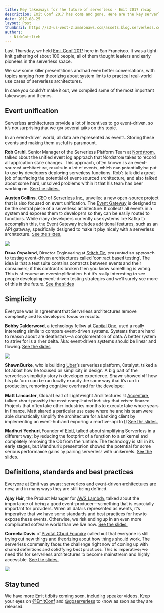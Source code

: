 ```yaml
---
title: Key takeaways for the future of serverless - Emit 2017 recap
description: Emit Conf 2017 has come and gone. Here are the key serverless takeaways you should know about. 
date: 2017-08-25
layout: Post
thumbnail: https://s3-us-west-2.amazonaws.com/assets.blog.serverless.com/Emit+Recap/Emit+logo.png
authors:
  - NickGottlieb
---
```


Last Thursday, we held [Emit Conf 2017](http://www.emitconference.com/) here in San Francisco. It was a tight-knit gathering of about 100 people, all of them thought leaders and early pioneers in the serverless space.

We saw some killer presentations and had even better conversations, with topics ranging from theorizing about system limits to practical real-world use cases of serverless architectures.

In case you couldn’t make it out, we compiled some of the most important takeaways and themes.

## Event unification 

Serverless architectures provide a lot of incentives to go event-driven, so it’s not surprising that we got several talks on this topic.

In an event-driven world, all data are represented as events. Storing these events and making them useful is paramount.

**Rob Gruhl**, Senior Manager of the Serverless Platform Team at [Nordstrom](http://shop.nordstrom.com/), talked about the unified event log approach that Nordstrom takes to record all application state changes. This approach, often known as an event-sourced architecture, results in a lot of events, which can potentially be put to use by developers deploying serverless functions. Rob’s talk did a great job of surfacing the potential of event-sourced architecture, and also talked about some hard, unsolved problems within it that his team has been working on.
[See the slides.](https://s3-us-west-2.amazonaws.com/emit-website/2017-slides/Towards+a+serverless+event-sourced+Nordstrom.pdf)

**Austen Collins**, CEO of [Serverless Inc.](https://serverless.com/), unveiled a new open-source project that is also focused on event unification. The [Event Gateway](https://serverless.com/event-gateway/) is designed to be the central piece of a serverless architecture. It collects all events in a system and exposes them to developers so they can be easily routed to functions. While many developers currently use systems like Kafka to accomplish this, the Event Gateway includes additional features, such as an API gateway, specifically designed to make it play nicely with a serverless architecture. 
[See the slides.](https://s3-us-west-2.amazonaws.com/emit-website/2017-slides/building+the+communication+fabric+for+serverless+architectures.pdf)

![](https://s3-us-west-2.amazonaws.com/assets.blog.serverless.com/Emit+Recap/Austen_Collens-Event_Gateway.png)

**Dave Copeland**, Director Engineering at [Stitch Fix](https://www.stitchfix.com), presented an approach to testing event-driven architectures called ‘contract based testing’. The idea is that a test suite contains contracts between events and their consumers; if this contract is broken then you know something is wrong. This is of course an oversimplification, but it’s really interesting to see people developing event-driven testing strategies and we’ll surely see more of this in the future.
[See the slides](https://s3-us-west-2.amazonaws.com/emit-website/2017-slides/Imagining+Contract-Based+Testing+for+Event-driven+Architectures.pdf)

## Simplicity

Everyone was in agreement that Serverless architectures remove complexity and let developers focus on results.

**Bobby Calderwood**, a technology fellow at [Capital One](https://www.capitalone.com/), used a really interesting simile to compare event-driven systems. Systems that are hard to reason about are deathstars—a conglomeration of data. A better system to strive for is a river delta. Aka: event-driven systems should be linear and flowing.
[See the slides](https://s3-us-west-2.amazonaws.com/emit-website/2017-slides/Toward+a+Functional+Programming+Analogy+for+Microservices.pdf)

![](https://s3-us-west-2.amazonaws.com/assets.blog.serverless.com/Emit+Recap/Bobby_Calderwood-River-Deltas.png)

**Shawn Burke**, who is building [Uber](https://www.uber.com/)’s serverless platform, Catalyst, talked a lot about how he focused on simplicity in design. A big part of the serverless simplicity story is developer experience. Shawn showed off how his platform can be run locally exactly the same way that it’s run in production, removing cognitive overhead for the developer.

**Matt Lancaster**, Global Lead of Lightweight Architectures at [Accenture](https://www.accenture.com/), talked about possibly the most complicated industry that exists: finance. Projects that often take other industries months to execute take whole years in finance. Matt shared a particular use case where he and his team were able dramatically simplify the architecture for a banking client by implementing an event-hub and exposing a reactive-api to []
[See the slides.](https://s3-us-west-2.amazonaws.com/emit-website/2017-slides/Using+Event+Driven+Architecture+to+Transform+Core+Banking.pdf)

**Madhuri Yechuri**, Founder of [Elotl](https://angel.co/elotl), talked about simplifying Serverless in a different way; by reducing the footprint of a function to a unikernel and completely removing the OS from the runtime. The technology is still in its early stages, but Mandhuri’s presentation showed the potential for some serious performance gains by pairing serverless with unikernels.
[See the slides.](https://s3-us-west-2.amazonaws.com/emit-website/2017-slides/Unikernels+and+Event-driven+Serverless+Platforms.pdf)

## Definitions, standards and best practices

Everyone at Emit was aware: serverless and event-driven architectures are new, and in many ways they are still being defined. 

**Ajay Hair**, the Product Manager for [AWS Lambda](https://aws.amazon.com/lambda/), talked about the importance of being a good event-producer—something that is especially important for providers. When all data is represented as events, it’s imperative that we have some standards and best practices for how to expose these events. Otherwise, we risk ending up in an even more complicated software world than we live now.
[See the slides.](https://s3-us-west-2.amazonaws.com/emit-website/2017-slides/Being+a+good+citizen+in+an+event+driven+world.pdf)

**Cornelia Davis** of [Pivotal Cloud Foundry](https://pivotal.io/platform) called out that everyone is still trying out new things and theorizing about how things should work. The serverless community faces the challenge right now of coming up with shared definitions and solidifying best practices. This is imperative; we need this for serverless architectures to become mainstream and highly accessible.
[See the slides.](https://s3-us-west-2.amazonaws.com/emit-website/2017-slides/RethinkingThinking+Emit.pdf)

![](https://s3-us-west-2.amazonaws.com/assets.blog.serverless.com/Emit+Recap/Cornelia-Davis_Client-Server.png)

## Stay tuned

We have more Emit tidbits coming soon, including speaker videos. Keep your eyes on [@EmitConf](https://twitter.com/emitconf) and [@goserverless](https://twitter.com/goserverless) to know as soon as they are released.
